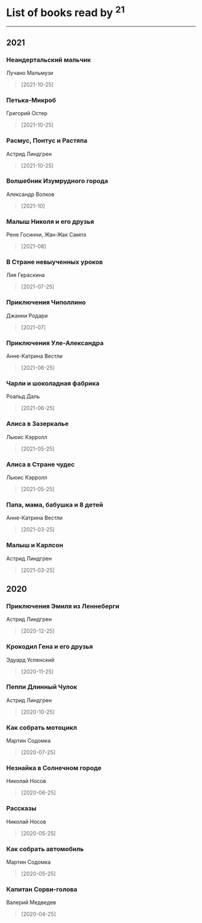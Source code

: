 # List of books read by [](https://www.facebook.com/profile.php?id=2429115410558517)<sup>21</sup>
---

## 2021

### Неандертальский мальчик
Лучано Мальмузи
> [2021-10-25] 


### Петька-Микроб
Григорий Остер
> [2021-10-25] 


### Расмус, Понтус и Растяпа
Астрид Линдгрен
> [2021-10-25] 


### Волшебник Изумрудного города
Александр Волков
> [2021-10] 


### Малыш Николя и его друзья
Рене Госинни, Жан-Жак Сампэ
> [2021-08] 


### В Стране невыученных уроков
Лия Гераскина
> [2021-07-25] 


### Приключения Чиполлино
Джанни Родари
> [2021-07] 


### Приключения Уле-Александра
Анне-Катрина Вестли
> [2021-06-25] 


### Чарли и шоколадная фабрика
Роальд Даль
> [2021-06-25] 


### Алиса в Зазеркалье
Льюис Кэрролл
> [2021-05-25] 


### Алиса в Стране чудес
Льюис Кэрролл
> [2021-05-25] 


### Папа, мама, бабушка и 8 детей
Анне-Катрина Вестли
> [2021-03-25] 


### Малыш и Карлсон
Астрид Линдгрен
> [2021-03-25] 



## 2020

### Приключения Эмиля из Леннеберги
Астрид Линдгрен
> [2020-12-25] 


### Крокодил Гена и его друзья
Эдуард Успенский
> [2020-11-25] 


### Пеппи Длинный Чулок
Астрид Линдгрен
> [2020-10-25] 


### Как собрать мотоцикл
Мартин Содомка
> [2020-07-25] 


### Незнайка в Солнечном городе
Николай Носов
> [2020-06-25] 


### Рассказы
Николай Носов
> [2020-05-25] 


### Как собрать автомобиль
Мартин Содомка
> [2020-05-25] 


### Капитан Сорви-голова
Валерий Медведев
> [2020-04-25] 



